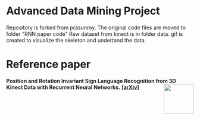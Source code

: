 # Advanced Data Mining Project
Repository is forked from prasunroy. The original code files are moved to folder "RNN paper code"
Raw dataset from kinect is in folder data. 
gif is created to visualize the skeleton and undertand the data.

# Reference paper
**Position and Rotation Invariant Sign Language Recognition from 3D Kinect Data with Recurrent Neural Networks.**
**[[arXiv]](https://arxiv.org/abs/2010.12669)**
<img align='right' height='80' src='https://github.com/prasunroy/sign-language/blob/master/assets/logo.png' />



